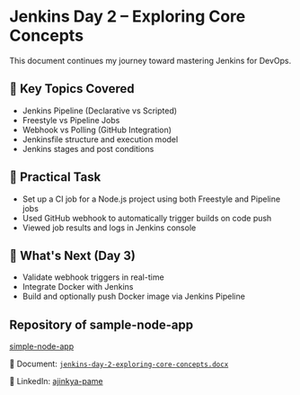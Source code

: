 # Jenkins Day 2 – Exploring Core Concepts

This document continues my journey toward mastering Jenkins for DevOps.

## 🧠 Key Topics Covered
- Jenkins Pipeline (Declarative vs Scripted)
- Freestyle vs Pipeline Jobs
- Webhook vs Polling (GitHub Integration)
- Jenkinsfile structure and execution model
- Jenkins stages and post conditions

## 🔧 Practical Task
- Set up a CI job for a Node.js project using both Freestyle and Pipeline jobs
- Used GitHub webhook to automatically trigger builds on code push
- Viewed job results and logs in Jenkins console

## 📘 What's Next (Day 3)
- Validate webhook triggers in real-time
- Integrate Docker with Jenkins
- Build and optionally push Docker image via Jenkins Pipeline

## Repository of sample-node-app
[simple-node-app](https://github.com/AjinkyaP-09/simple-node-app)

📄 Document: [`jenkins-day-2-exploring-core-concepts.docx`](./jenkins-day-2-exploring-core-concepts.docx)

🔗 LinkedIn: [ajinkya-pame](https://www.linkedin.com/in/ajinkya-pame-4a752b346)
